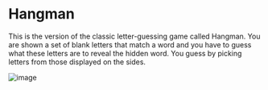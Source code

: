 # Hangman

This is the version of the classic letter-guessing game called Hangman. You are shown a set of blank letters that match a word and you have to guess what these letters are to reveal the hidden word. You guess by picking letters from those displayed on the sides.

![image](https://user-images.githubusercontent.com/78381461/117562839-a854f100-b0aa-11eb-9025-8266e6fcec75.png)

